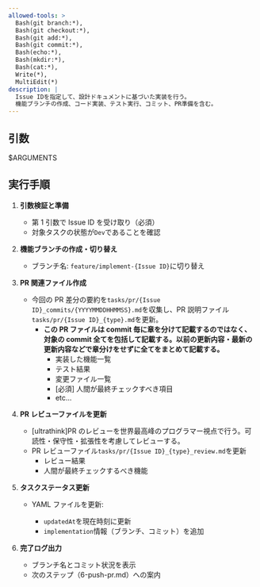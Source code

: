 ```yaml
---
allowed-tools: >
  Bash(git branch:*),
  Bash(git checkout:*),
  Bash(git add:*),
  Bash(git commit:*),
  Bash(echo:*),
  Bash(mkdir:*),
  Bash(cat:*),
  Write(*),
  MultiEdit(*)
description: |
  Issue IDを指定して、設計ドキュメントに基づいた実装を行う。
  機能ブランチの作成、コード実装、テスト実行、コミット、PR準備を含む。
---
```


## 引数

$ARGUMENTS

## 実行手順

1. **引数検証と準備**

   - 第 1 引数で Issue ID を受け取り（必須）
   - 対象タスクの状態が`Dev`であることを確認

2. **機能ブランチの作成・切り替え**

   - ブランチ名: `feature/implement-{Issue ID}`に切り替え

3. **PR 関連ファイル作成**

   - 今回の PR 差分の要約を`tasks/pr/{Issue ID}_commits/{YYYYMMDDHHMMSS}.md`を収集し、PR 説明ファイル`tasks/pr/{Issue ID}_{type}.md`を更新。
     - **この PR ファイルは commit 毎に章を分けて記載するのではなく、対象の commit 全てを包括して記載する。以前の更新内容・最新の更新内容などで章分けをせずに全てをまとめて記載する。**
       - 実装した機能一覧
       - テスト結果
       - 変更ファイル一覧
       - [必須] 人間が最終チェックすべき項目
       - etc...

4. **PR レビューファイルを更新**

   - [ultrathink]PR のレビューを世界最高峰のプログラマー視点で行う。可読性・保守性・拡張性を考慮してレビューする。
   - PR レビューファイル`tasks/pr/{Issue ID}_{type}_review.md`を更新
     - レビュー結果
     - 人間が最終チェックするべき機能

5. **タスクステータス更新**

   - YAML ファイルを更新:

     - `updatedAt`を現在時刻に更新
     - `implementation`情報（ブランチ、コミット）を追加

6. **完了ログ出力**

   - ブランチ名とコミット状況を表示
   - 次のステップ（6-push-pr.md）への案内
